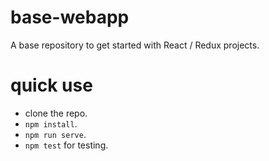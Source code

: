# base-webapp
A base repository to get started with React / Redux projects.

# quick use
* clone the repo.
* `npm install`.
* `npm run serve`.
* `npm test` for testing.
